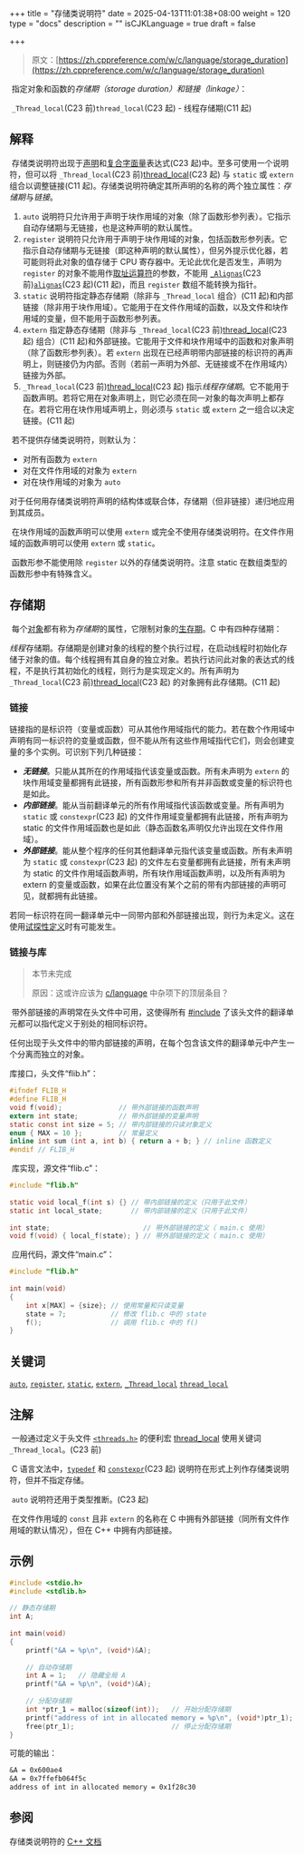 +++
title = "存储类说明符"
date = 2025-04-13T11:01:38+08:00
weight = 120
type = "docs"
description = ""
isCJKLanguage = true
draft = false

+++

> 原文：[https://zh.cppreference.com/w/c/language/storage_duration](https://zh.cppreference.com/w/c/language/storage_duration)

​	指定对象和函数的*存储期（storage duration）*和*链接（linkage）*：

​	`_Thread_local`(C23 前)`thread_local`(C23 起) - 线程存储期(C11 起)

## 解释

​	存储类说明符出现于[声明](https://zh.cppreference.com/w/c/language/declarations)和[复合字面量](https://zh.cppreference.com/w/c/language/compound_literal)表达式(C23 起)中。至多可使用一个说明符，但可以将 `_Thread_local`(C23 前)[thread_local](http://zh.cppreference.com/w/c/thread/thread_local)(C23 起) 与 `static` 或 `extern` 组合以调整链接(C11 起)。存储类说明符确定其所声明的名称的两个独立属性：*存储期* ﻿与*链接*。

1) `auto` 说明符只允许用于声明于块作用域的对象（除了函数形参列表）。它指示自动存储期与无链接，也是这种声明的默认属性。
2) `register` 说明符只允许用于声明于块作用域的对象，包括函数形参列表。它指示自动存储期与无链接（即这种声明的默认属性），但另外提示优化器，若可能则将此对象的值存储于 CPU 寄存器中。无论此优化是否发生，声明为 `register` 的对象不能用作[取址运算符](https://zh.cppreference.com/w/c/language/operator_member_access)的参数，不能用 [`_Alignas`](https://zh.cppreference.com/w/c/language/_Alignas)(C23 前)[`alignas`](https://zh.cppreference.com/w/c/language/alignas)(C23 起)(C11 起)，而且 `register` 数组不能转换为指针。
3) `static` 说明符指定静态存储期（除非与 `_Thread_local` 组合）(C11 起)和内部链接（除非用于块作用域）。它能用于在文件作用域的函数，以及文件和块作用域的变量，但不能用于函数形参列表。
4) `extern` 指定静态存储期（除非与 `_Thread_local`(C23 前)[thread_local](http://zh.cppreference.com/w/c/thread/thread_local)(C23 起) 组合）(C11 起)和外部链接。它能用于文件和块作用域中的函数和对象声明（除了函数形参列表）。若 `extern` 出现在已经声明带内部链接的标识符的再声明上，则链接仍为内部。否则（若前一声明为外部、无链接或不在作用域内）链接为外部。
5) `_Thread_local`(C23 前)[thread_local](http://zh.cppreference.com/w/c/thread/thread_local)(C23 起) 指示*线程存储期*。它不能用于函数声明。若将它用在对象声明上，则它必须在同一对象的每次声明上都存在。若将它用在块作用域声明上，则必须与 `static` 或 `extern` 之一组合以决定链接。(C11 起)

​	若不提供存储类说明符，则默认为：

- 对所有函数为 `extern`
- 对在文件作用域的对象为 `extern`
- 对在块作用域的对象为 `auto`

​	对于任何用存储类说明符声明的结构体或联合体，存储期（但非链接）递归地应用到其成员。

​	在块作用域的函数声明可以使用 `extern` 或完全不使用存储类说明符。在文件作用域的函数声明可以使用 `extern` 或 `static`。

​	函数形参不能使用除 `register` 以外的存储类说明符。注意 static 在数组类型的函数形参中有特殊含义。

## 存储期

​	每个[对象](https://zh.cppreference.com/w/c/language/object)都有称为*存储期* ﻿的属性，它限制对象的[生存期](https://zh.cppreference.com/w/c/language/lifetime)。C 中有四种存储期：

​	*线程* ﻿存储期。存储期是创建对象的线程的整个执行过程，在启动线程时初始化存储于对象的值。每个线程拥有其自身的独立对象。若执行访问此对象的表达式的线程，不是执行其初始化的线程，则行为是实现定义的。所有声明为 `_Thread_local`(C23 前)[thread_local](http://zh.cppreference.com/w/c/thread/thread_local)(C23 起) 的对象拥有此存储期。(C11 起)

### 链接

​	链接指的是标识符（变量或函数）可从其他作用域指代的能力。若在数个作用域中声明有同一标识符的变量或函数，但不能从所有这些作用域指代它们，则会创建变量的多个实例。可识别下列几种链接：

- ***无链接***。只能从其所在的作用域指代该变量或函数。所有未声明为 `extern` 的块作用域变量都拥有此链接，所有函数形参和所有并非函数或变量的标识符也是如此。
- ***内部链接***。能从当前翻译单元的所有作用域指代该函数或变量。所有声明为 `static` 或 `constexpr`(C23 起) 的文件作用域变量都拥有此链接，所有声明为 static 的文件作用域函数也是如此（静态函数名声明仅允许出现在文件作用域）。
- ***外部链接***。能从整个程序的任何其他翻译单元指代该变量或函数。所有未声明为 `static` 或 `constexpr`(C23 起) 的文件左右变量都拥有此链接，所有未声明为 static 的文件作用域函数声明，所有块作用域函数声明，以及所有声明为 extern 的变量或函数，如果在此位置没有某个之前的带有内部链接的声明可见，就都拥有此链接。



​	若同一标识符在同一翻译单元中一同带内部和外部链接出现，则行为未定义。这在使用[试探性定义](https://zh.cppreference.com/w/c/language/extern)时有可能发生。

### 链接与库

> 本节未完成 
>
> 原因：这或许应该为 [c/language](https://zh.cppreference.com/w/c/language) 中杂项下的顶层条目？

​	带外部链接的声明常在头文件中可用，这使得所有 [#include](https://zh.cppreference.com/w/c/preprocessor/include) 了该头文件的翻译单元都可以指代定义于别处的相同标识符。

​	任何出现于头文件中的带内部链接的声明，在每个包含该文件的翻译单元中产生一个分离而独立的对象。

库接口，头文件“flib.h”：

```c
#ifndef FLIB_H
#define FLIB_H
void f(void);              // 带外部链接的函数声明
extern int state;          // 带外部链接的变量声明
static const int size = 5; // 带内部链接的只读对象定义
enum { MAX = 10 };         // 常量定义
inline int sum (int a, int b) { return a + b; } // inline 函数定义
#endif // FLIB_H
```

​	库实现，源文件“flib.c”：

```c
#include "flib.h"
 
static void local_f(int s) {} // 带内部链接的定义（只用于此文件）
static int local_state;       // 带内部链接的定义（只用于此文件）
 
int state;                       // 带外部链接的定义（ main.c 使用）
void f(void) { local_f(state); } // 带外部链接的定义（ main.c 使用）
```

​	应用代码，源文件“main.c”：

```c
#include "flib.h"
 
int main(void)
{
    int x[MAX] = {size}; // 使用常量和只读变量
    state = 7;           // 修改 flib.c 中的 state
    f();                 // 调用 flib.c 中的 f()
}
```

## 关键词

[`auto`](https://zh.cppreference.com/w/c/keyword/auto), [`register`](https://zh.cppreference.com/w/c/keyword/register), [`static`](https://zh.cppreference.com/w/c/keyword/static), [`extern`](https://zh.cppreference.com/w/c/keyword/extern), [`_Thread_local`](https://zh.cppreference.com/w/c/keyword/_Thread_local) [`thread_local`](https://zh.cppreference.com/w/c/keyword/thread_local)

## 注解

​	一般通过定义于头文件 [`<threads.h>`](https://zh.cppreference.com/w/c/header/threads) 的便利宏 [thread_local](https://zh.cppreference.com/w/c/thread/thread_local) 使用关键词 `_Thread_local`。(C23 前)

​	C 语言文法中，[`typedef`](https://zh.cppreference.com/w/c/language/typedef) 和 [`constexpr`](https://zh.cppreference.com/w/c/language/constexpr)(C23 起) 说明符在形式上列作存储类说明符，但并不指定存储。

​	`auto` 说明符还用于类型推断。(C23 起)

​	在文件作用域的 `const` 且非 `extern` 的名称在 C 中拥有外部链接（同所有文件作用域的默认情况），但在 C++ 中拥有内部链接。

## 示例

```c
#include <stdio.h>
#include <stdlib.h>
 
// 静态存储期
int A;
 
int main(void)
{
    printf("&A = %p\n", (void*)&A);
 
    // 自动存储期
    int A = 1;   // 隐藏全局 A
    printf("&A = %p\n", (void*)&A);
 
    // 分配存储期
    int *ptr_1 = malloc(sizeof(int));   // 开始分配存储期
    printf("address of int in allocated memory = %p\n", (void*)ptr_1);
    free(ptr_1);                        // 停止分配存储期
}
```

可能的输出：

```txt
&A = 0x600ae4
&A = 0x7ffefb064f5c
address of int in allocated memory = 0x1f28c30
```

## 参阅

存储类说明符的 [C++ 文档](https://zh.cppreference.com/w/cpp/language/storage_duration)